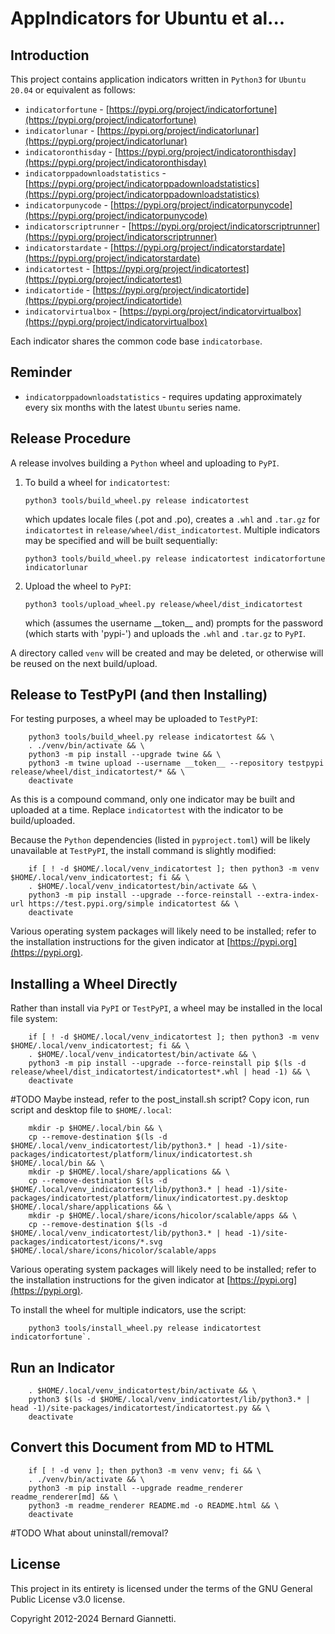 # AppIndicators for Ubuntu et al...


## Introduction
This project contains application indicators written in `Python3` for `Ubuntu 20.04` or equivalent as follows:
- `indicatorfortune` - [https://pypi.org/project/indicatorfortune](https://pypi.org/project/indicatorfortune)
- `indicatorlunar` - [https://pypi.org/project/indicatorlunar](https://pypi.org/project/indicatorlunar)
- `indicatoronthisday` - [https://pypi.org/project/indicatoronthisday](https://pypi.org/project/indicatoronthisday)
- `indicatorppadownloadstatistics` - [https://pypi.org/project/indicatorppadownloadstatistics](https://pypi.org/project/indicatorppadownloadstatistics)
- `indicatorpunycode` - [https://pypi.org/project/indicatorpunycode](https://pypi.org/project/indicatorpunycode)
- `indicatorscriptrunner` - [https://pypi.org/project/indicatorscriptrunner](https://pypi.org/project/indicatorscriptrunner)
- `indicatorstardate` - [https://pypi.org/project/indicatorstardate](https://pypi.org/project/indicatorstardate)
- `indicatortest` - [https://pypi.org/project/indicatortest](https://pypi.org/project/indicatortest)
- `indicatortide` - [https://pypi.org/project/indicatortide](https://pypi.org/project/indicatortide)
- `indicatorvirtualbox` - [https://pypi.org/project/indicatorvirtualbox](https://pypi.org/project/indicatorvirtualbox)

Each indicator shares the common code base `indicatorbase`.


## Reminder
- `indicatorppadownloadstatistics` - requires updating approximately every six months with the latest `Ubuntu` series name.


## Release Procedure
A release involves building a `Python` wheel and uploading to `PyPI`.
1. To build a wheel for `indicatortest`:

    `python3 tools/build_wheel.py release indicatortest`

    which updates locale files (.pot and .po), creates a `.whl` and `.tar.gz` for `indicatortest` in `release/wheel/dist_indicatortest`.  Multiple indicators may be specified and will be built sequentially:

    `python3 tools/build_wheel.py release indicatortest indicatorfortune indicatorlunar`


2. Upload the wheel to `PyPI`:

    `python3 tools/upload_wheel.py release/wheel/dist_indicatortest`

    which (assumes the username \_\_token\_\_ and) prompts for the password (which starts with 'pypi-') and uploads the `.whl` and `.tar.gz` to `PyPI`.

A directory called `venv` will be created and may be deleted, or otherwise will be reused on the next build/upload.


## Release to TestPyPI (and then Installing)
For testing purposes, a wheel may be uploaded to `TestPyPI`:

```
    python3 tools/build_wheel.py release indicatortest && \
    . ./venv/bin/activate && \
    python3 -m pip install --upgrade twine && \
    python3 -m twine upload --username __token__ --repository testpypi release/wheel/dist_indicatortest/* && \
    deactivate
```

As this is a compound command, only one indicator may be built and uploaded at a time. Replace `indicatortest` with the indicator to be build/uploaded.

Because the `Python` dependencies (listed in `pyproject.toml`) will be likely unavailable at `TestPyPI`, the install command is slightly modified:

```
    if [ ! -d $HOME/.local/venv_indicatortest ]; then python3 -m venv $HOME/.local/venv_indicatortest; fi && \
    . $HOME/.local/venv_indicatortest/bin/activate && \
    python3 -m pip install --upgrade --force-reinstall --extra-index-url https://test.pypi.org/simple indicatortest && \
    deactivate
```

Various operating system packages will likely need to be installed; refer to the installation instructions for the given indicator at [https://pypi.org](https://pypi.org).


## Installing a Wheel Directly
Rather than install via `PyPI` or `TestPyPI`, a wheel may be installed in the local file system:

```
    if [ ! -d $HOME/.local/venv_indicatortest ]; then python3 -m venv $HOME/.local/venv_indicatortest; fi && \
    . $HOME/.local/venv_indicatortest/bin/activate && \
    python3 -m pip install --upgrade --force-reinstall pip $(ls -d release/wheel/dist_indicatortest/indicatortest*.whl | head -1) && \
    deactivate
```

#TODO Maybe instead, refer to the post_install.sh script?
Copy icon, run script and desktop file to `$HOME/.local`:
```
    mkdir -p $HOME/.local/bin && \
    cp --remove-destination $(ls -d $HOME/.local/venv_indicatortest/lib/python3.* | head -1)/site-packages/indicatortest/platform/linux/indicatortest.sh $HOME/.local/bin && \
    mkdir -p $HOME/.local/share/applications && \
    cp --remove-destination $(ls -d $HOME/.local/venv_indicatortest/lib/python3.* | head -1)/site-packages/indicatortest/platform/linux/indicatortest.py.desktop $HOME/.local/share/applications && \
    mkdir -p $HOME/.local/share/icons/hicolor/scalable/apps && \
    cp --remove-destination $(ls -d $HOME/.local/venv_indicatortest/lib/python3.* | head -1)/site-packages/indicatortest/icons/*.svg $HOME/.local/share/icons/hicolor/scalable/apps
```

Various operating system packages will likely need to be installed; refer to the installation instructions for the given indicator at [https://pypi.org](https://pypi.org).

To install the wheel for multiple indicators, use the script:
```
    python3 tools/install_wheel.py release indicatortest indicatorfortune`.
```


## Run an Indicator

```
    . $HOME/.local/venv_indicatortest/bin/activate && \
    python3 $(ls -d $HOME/.local/venv_indicatortest/lib/python3.* | head -1)/site-packages/indicatortest/indicatortest.py && \
    deactivate
```


## Convert this Document from MD to HTML
```
    if [ ! -d venv ]; then python3 -m venv venv; fi && \
    . ./venv/bin/activate && \
    python3 -m pip install --upgrade readme_renderer readme_renderer[md] && \
    python3 -m readme_renderer README.md -o README.html && \
    deactivate
```

#TODO What about uninstall/removal?


## License
This project in its entirety is licensed under the terms of the GNU General Public License v3.0 license.

Copyright 2012-2024 Bernard Giannetti.
